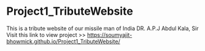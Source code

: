 # Project1_TributeWebsite
This is a tribute website of our missile man of India DR. A.P.J Abdul Kala, Sir
Visit this link to view project >>  https://soumyajit-bhowmick.github.io/Project1_TributeWebsite/
